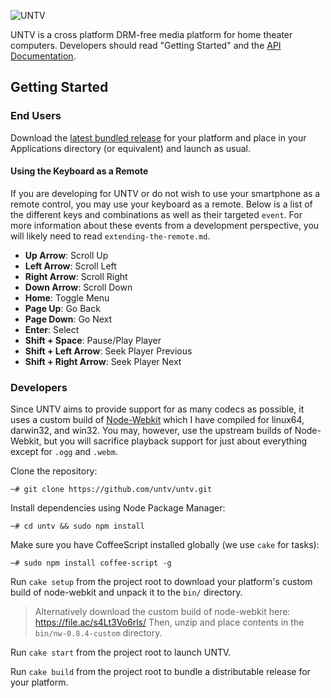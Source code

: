 ![UNTV](https://raw.github.com/untv/untv/master/src/assets/images/untv-logo.png)

UNTV is a cross platform DRM-free media platform for home theater computers. 
Developers should read "Getting Started" and the [API Documentation](http://untvapp.com/api.html).

## Getting Started

### End Users

Download the [latest bundled release](https://github.com/untv/untv/releases) for your platform and place in your Applications directory (or equivalent) and launch as usual. 

#### Using the Keyboard as a Remote

If you are developing for UNTV or do not wish to use your smartphone as a 
remote control, you may use your keyboard as a remote. Below is a list of 
the different keys and combinations as well as their targeted `event`. For 
more information about these events from a development perspective, you will 
likely need to read `extending-the-remote.md`.

* **Up Arrow**: Scroll Up
* **Left Arrow**: Scroll Left
* **Right Arrow**: Scroll Right
* **Down Arrow**: Scroll Down
* **Home**: Toggle Menu
* **Page Up**: Go Back
* **Page Down**: Go Next
* **Enter**: Select
* **Shift + Space**: Pause/Play Player
* **Shift + Left Arrow**: Seek Player Previous
* **Shift + Right Arrow**: Seek Player Next

### Developers

Since UNTV aims to provide support for as many codecs as possible, it uses a custom build of [Node-Webkit](https://github.com/rogerwang/node-webkit) which I have compiled for linux64, darwin32, and win32. You may, however, use the upstream builds of Node-Webkit, but you will sacrifice playback support for just about everything except for `.ogg` and `.webm`. 

Clone the repository:

```
~# git clone https://github.com/untv/untv.git
```

Install dependencies using Node Package Manager:

```
~# cd untv && sudo npm install
```

Make sure you have CoffeeScript installed globally (we use `cake` for tasks):

```
~# sudo npm install coffee-script -g
```

Run `cake setup` from the project root to download your platform's custom build of node-webkit and unpack it to the `bin/` directory.

> Alternatively download the custom build of node-webkit here: 
> https://file.ac/s4Lt3Vo6rls/
> Then, unzip and place contents in the `bin/nw-0.8.4-custom` directory.

Run `cake start` from the project root to launch UNTV.

Run `cake build` from the project root to bundle a distributable release for your platform.

